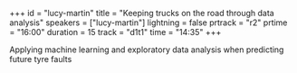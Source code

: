 +++
id = "lucy-martin"
title = "Keeping trucks on the road through data analysis"
speakers = ["lucy-martin"]
lightning = false
prtrack = "r2"
prtime = "16:00"
duration = 15
track = "d1t1"
time = "14:35"
+++

Applying machine learning and exploratory data analysis when predicting future tyre faults